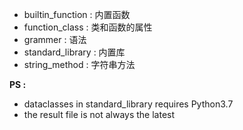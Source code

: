 * builtin_function : 内置函数
* function_class : 类和函数的属性
* grammer : 语法
* standard_library : 内置库
* string_method : 字符串方法

<b>PS : </b>
- dataclasses in standard_library requires Python3.7
- the result file is not always the latest
